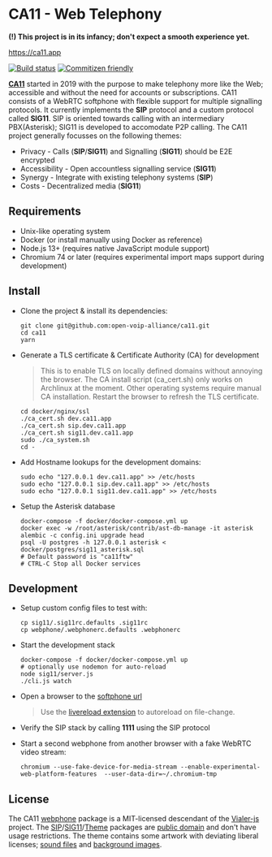 # CA11 - Web Telephony

**(!) This project is in its infancy; don't expect a smooth experience yet.**

<https://ca11.app>

[![Build status](https://github.com/open-voip-alliance/ca11/workflows/test/badge.svg)](https://github.com/open-voip-alliance/ca11/actions?query=workflow%3Atest)
[![Commitizen friendly](https://img.shields.io/badge/commitizen-friendly-brightgreen.svg)](http://commitizen.github.io/cz-cli/)

**[CA11](https://github.com/open-voip-alliance/ca11)** started in 2019 with the
purpose to make telephony more like the Web; accessible and without the
need for accounts or subscriptions. CA11 consists of a WebRTC softphone
with flexible support for multiple signalling protocols. It currently
implements the **SIP** protocol and a custom protocol called **SIG11**.
SIP is oriented towards calling with an intermediary PBX(Asterisk);
SIG11 is developed to accomodate P2P calling. The CA11 project generally
focusses on the following themes:

- Privacy - Calls (**SIP**/**SIG11**) and Signalling (**SIG11**) should be E2E encrypted
- Accessibility - Open accountless signalling service (**SIG11**)
- Synergy - Integrate with existing telephony systems (**SIP**)
- Costs - Decentralized media (**SIG11**)

## Requirements

- Unix-like operating system
- Docker (or install manually using Docker as reference)
- Node.js 13+ (requires native JavaScript module support)
- Chromium 74 or later (requires experimental import maps support during development)

## Install

- Clone the project & install its dependencies:

      git clone git@github.com:open-voip-alliance/ca11.git
      cd ca11
      yarn

- Generate a TLS certificate & Certificate Authority (CA) for development

  > This is to enable TLS on locally defined domains without annoying the browser.
  > The CA install script (ca_cert.sh) only works on Archlinux at the moment.
  > Other operating systems require manual CA installation. Restart the browser
  > to refresh the TLS certificate.

      cd docker/nginx/ssl
      ./ca_cert.sh dev.ca11.app
      ./ca_cert.sh sip.dev.ca11.app
      ./ca_cert.sh sig11.dev.ca11.app
      sudo ./ca_system.sh
      cd -

- Add Hostname lookups for the development domains:

      sudo echo "127.0.0.1 dev.ca11.app" >> /etc/hosts
      sudo echo "127.0.0.1 sip.dev.ca11.app" >> /etc/hosts
      sudo echo "127.0.0.1 sig11.dev.ca11.app" >> /etc/hosts

- Setup the Asterisk database

      docker-compose -f docker/docker-compose.yml up
      docker exec -w /root/asterisk/contrib/ast-db-manage -it asterisk alembic -c config.ini upgrade head
      psql -U postgres -h 127.0.0.1 asterisk < docker/postgres/sig11_asterisk.sql
      # Default password is "ca11ftw"
      # CTRL-C Stop all Docker services

## Development

- Setup custom config files to test with:

      cp sig11/.sig11rc.defaults .sig11rc
      cp webphone/.webphonerc.defaults .webphonerc

- Start the development stack

      docker-compose -f docker/docker-compose.yml up
      # optionally use nodemon for auto-reload
      node sig11/server.js
      ./cli.js watch

- Open a browser to the [softphone url](https://dev.ca11.app)

  > Use the [livereload extension](https://chrome.google.com/webstore/detail/livereload/jnihajbhpnppcggbcgedagnkighmdlei) to autoreload on file-change.
- Verify the SIP stack by calling **1111** using the SIP protocol
- Start a second webphone from another browser with a fake WebRTC video stream:

      chromium --use-fake-device-for-media-stream --enable-experimental-web-platform-features  --user-data-dir=~/.chromium-tmp

## License

The CA11 [webphone](/webphone/LICENSE) package is a MIT-licensed descendant
of the [Vialer-js](https://github.com/vialer/vialer-js) project. The [SIP](https://github.com/open-voip-alliance/ca11/blob/master/sip/LICENSE)/[SIG11](https://github.com/open-voip-alliance/ca11/blob/master/sig11/LICENSE)/[Theme](https://github.com/open-voip-alliance/ca11/blob/master/theme/LICENSE) packages are [public domain](https://unlicense.org/) and don't have usage restrictions. The theme contains some artwork with deviating liberal licenses; [sound files](https://github.com/open-voip-alliance/ca11/blob/master/theme/audio/LICENSE) and [background images](https://github.com/open-voip-alliance/ca11/blob/master/theme/img/LICENSE).
